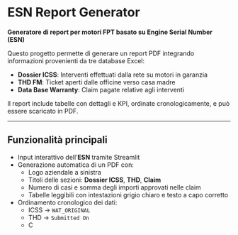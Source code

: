 # ESN Report Generator

**Generatore di report per motori FPT basato su Engine Serial Number (ESN)**

Questo progetto permette di generare un report PDF integrando informazioni provenienti da tre database Excel:

- **Dossier ICSS**: Interventi effettuati dalla rete su motori in garanzia  
- **THD FM**: Ticket aperti dalle officine verso casa madre  
- **Data Base Warranty**: Claim pagate relative agli interventi

Il report include tabelle con dettagli e KPI, ordinate cronologicamente, e può essere scaricato in PDF.

---

## Funzionalità principali

- Input interattivo dell’**ESN** tramite Streamlit  
- Generazione automatica di un PDF con:
  - Logo aziendale a sinistra  
  - Titoli delle sezioni: **Dossier ICSS**, **THD**, **Claim**  
  - Numero di casi e somma degli importi approvati nelle claim  
  - Tabelle leggibili con intestazioni grigio chiaro e testo a capo corretto  
- Ordinamento cronologico dei dati:
  - ICSS → `WAT_ORIGINAL`
  - THD → `Submitted On`
  - C
